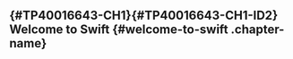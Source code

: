 <div class="content-wrapper">

<div id="chapter_container" class="part">

[‌](){#TP40016643-CH1}[‌](){#TP40016643-CH1-ID2}
Welcome to Swift {#welcome-to-swift .chapter-name}
----------------

</div>

</div>
